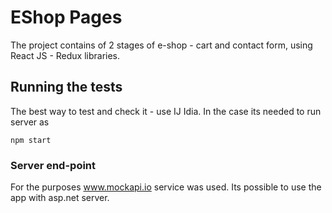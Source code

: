 # EShop Pages
The project contains of 2 stages of e-shop - cart and contact form,
using React JS - Redux libraries.

## Running the tests
The best way to test and check it - use IJ Idia.
In the case its needed to run server as 
```
npm start
```
### Server end-point
For the purposes www.mockapi.io service was used.
Its possible to use the app with asp.net server.
